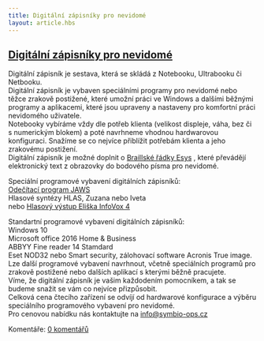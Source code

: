 ```yaml
---
title: Digitální zápisníky pro nevidomé
layout: article.hbs
---
```

## [Digitální zápisníky pro nevidomé](clanky.php?id=24)

Digitální zápisník je sestava, která se skládá z Notebooku, Ultrabooku či Netbooku.  
Digitální zápisník je vybaven speciálními programy pro nevidomé nebo těžce zrakově postižené, které umožní práci ve Windows a dalšími běžnými programy a aplikacemi, které jsou upraveny a nastaveny pro komfortní práci nevidomého uživatele.  
Notebooky vybíráme vždy dle potřeb klienta (velikost displeje, váha, bez či s numerickým blokem) a poté navrhneme vhodnou hardwarovou konfiguraci. Snažíme se co nejvíce přiblížit potřebám klienta a jeho zrakovému postižení.  
Digitální zápisník je možné doplnit o [Braillské řádky Esys](clanky.php?id=30) , které převádějí elektronický text z obrazovky do bodového písma pro nevidomé.  
  
Speciální programové vybavení digitálních zápisníků:  
[Odečítací program JAWS](clanky.php?id=25)    
Hlasové syntézy HLAS, Zuzana nebo Iveta  
nebo [Hlasový výstup Eliška InfoVox 4](clanky.php?id=26)  
  
Standartní programové vybavení digitálních zápisníků:  
Windows 10  
Microsoft office 2016 Home & Business  
ABBYY Fine reader 14 Stamdard  
Eset NOD32 nebo Smart security, zálohovací software Acronis True image.  
Lze další programové vybavení navrhnout, včetně speciálních programů pro zrakově postižené nebo dalších aplikací s kterými běžně pracujete.  
Víme, že digitální zápisník je vašim každodením pomocníkem, a tak se budeme snažit se vám co nejvíce přizpůsobit.  
Celková cena čtecího zařízení se odvíjí od hardwarové konfigurace a výběru speciálního programového vybavení pro nevidomé.  
Pro cenovou nabídku nás kontaktujte na [info@symbio-ops.cz](mailform.php?mail=info@symbio-ops.cz)

  

Komentáře: [0 komentářů](komentare.php?typ2=1&id=24)